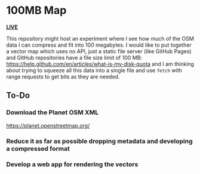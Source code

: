 # 100MB Map

[**LIVE**](https://tomashubelbauer.github.io/100mb-map)

This repository might host an experiment where I see how much of the OSM data I can compress and fit into 100 megabytes.
I would like to put together a vector map which uses no API, just a static file server (like GitHub Pages) and GitHub
repositories have a file size limit of 100 MB: https://help.github.com/en/articles/what-is-my-disk-quota and I am thinking
about trying to squeeze all this data into a single file and use `fetch` with range requests to get bits as they are needed.

## To-Do

### Download the Planet OSM XML

https://planet.openstreetmap.org/

### Reduce it as far as possible dropping metadata and developing a compressed format

### Develop a web app for rendering the vectors
